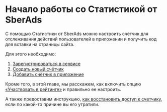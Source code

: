 # Начало работы со Статистикой от SberAds

С помощью Статистики от SberAds можно настроить счётчик для отслеживания действий пользователей в приложении и получить код для вставки на страницы сайта.

Для этого необходимо:

1. [Зарегистрироваться в cервисе](registraciya-na-servise.md)
2. [Создать новый счётчик](sozdanie-schyotchika-top-100/)
3. [Добавить счётчик в приложение](ustanovka-schyotchika-top-100/)

Кроме того, в этой главе, мы расскажем, как включить опцию [«Участвовать в рейтинге»](nastroika-schyotchika.md) и правильно ее настроить.

А также предоставим инструкцию, [как восстановить доступ к счетчику](vosstanovlenie-dostupa-k-schetchiku.md), если по какой-то причине вы его утратили.
